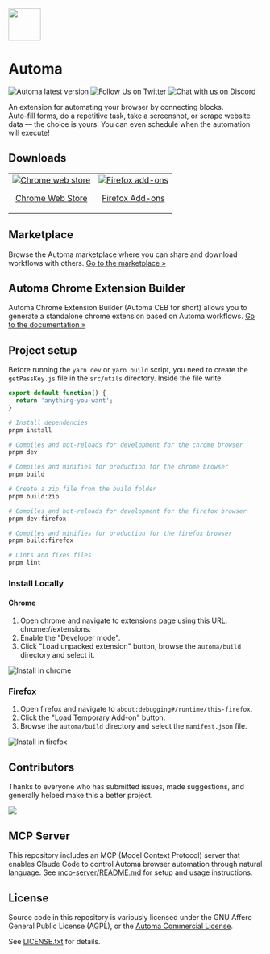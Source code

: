 <img src="src/assets/images/icon-128.png" width="64"/>

# Automa
<p>
  <img alt="Automa latest version" src="https://img.shields.io/github/package-json/v/AutomaApp/automa" />
  <a href="https://twitter.com/AutomaApp">
    <img alt="Follow Us on Twitter" src="https://img.shields.io/twitter/follow/AutomaApp?style=social" />
  </a>
  <a href="https://discord.gg/C6khwwTE84">
    <img alt="Chat with us on Discord" src="https://img.shields.io/discord/942211415517835354?label=join%20discord&logo=Discord&logoColor=white" />
  </a>
</p>

An extension for automating your browser by connecting blocks. <br />
Auto-fill forms, do a repetitive task, take a screenshot, or scrape website data — the choice is yours. You can even schedule when the automation will execute!

## Downloads
<table cellspacing="0" cellpadding="0">
  <tr>
    <td valign="center">
      <a align="center" href="https://chrome.google.com/webstore/detail/automa/infppggnoaenmfagbfknfkancpbljcca">
        <img src="https://user-images.githubusercontent.com/22908993/166417152-f870bfbd-1770-4c28-b69d-a7303aebc9a6.png" alt="Chrome web store" />
        <p align="center">Chrome Web Store</p>
      </a>
    </td>
    <td valign="center">
      <a href="https://addons.mozilla.org/en-US/firefox/addon/automa/">
        <img src="https://user-images.githubusercontent.com/22908993/166417727-3481fef4-00e5-4cf0-bb03-27fb880d993c.png" alt="Firefox add-ons" />
        <p align="center">Firefox Add-ons</p>
      </a>
    </td>
  </tr>
</table>

## Marketplace
Browse the Automa marketplace where you can share and download workflows with others. [Go to the marketplace &#187;](https://extension.automa.site/marketplace)

## Automa Chrome Extension Builder
Automa Chrome Extension Builder (Automa CEB for short) allows you to generate a standalone chrome extension based on Automa workflows. [Go to the documentation &#187;](https://docs.extension.automa.site/extension-builder)


## Project setup
Before running the `yarn dev` or `yarn build` script, you need to create the `getPassKey.js` file in the `src/utils` directory.  Inside the file write

```js
export default function() {
  return 'anything-you-want';
}
```

```bash
# Install dependencies
pnpm install

# Compiles and hot-reloads for development for the chrome browser
pnpm dev

# Compiles and minifies for production for the chrome browser
pnpm build

# Create a zip file from the build folder
pnpm build:zip

# Compiles and hot-reloads for development for the firefox browser
pnpm dev:firefox

# Compiles and minifies for production for the firefox browser
pnpm build:firefox

# Lints and fixes files
pnpm lint
```

### Install Locally
#### Chrome
1. Open chrome and navigate to extensions page using this URL: chrome://extensions.
2. Enable the "Developer mode".
3. Click "Load unpacked extension" button, browse the `automa/build` directory and select it.

![Install in chrome](https://user-images.githubusercontent.com/22908993/166417152-f870bfbd-1770-4c28-b69d-a7303aebc9a6.png)

### Firefox
1. Open firefox and navigate to `about:debugging#/runtime/this-firefox`.
2. Click the "Load Temporary Add-on" button.
3. Browse the `automa/build` directory and select the `manifest.json` file.

![Install in firefox](https://user-images.githubusercontent.com/22908993/166417727-3481fef4-00e5-4cf0-bb03-27fb880d993c.png)

## Contributors
Thanks to everyone who has submitted issues, made suggestions, and generally helped make this a better project.

<a href="https://github.com/AutomaApp/automa/graphs/contributors">
  <img src="https://contrib.rocks/image?repo=AutomaApp/automa" />
</a>

## MCP Server

This repository includes an MCP (Model Context Protocol) server that enables Claude Code to control Automa browser automation through natural language. See [mcp-server/README.md](./mcp-server/README.md) for setup and usage instructions.

## License
Source code in this repository is variously licensed under the GNU Affero General Public License (AGPL), or the [Automa Commercial License](https://extension.automa.site/license/commercial/).

See [LICENSE.txt](./LICENSE.txt) for details.
